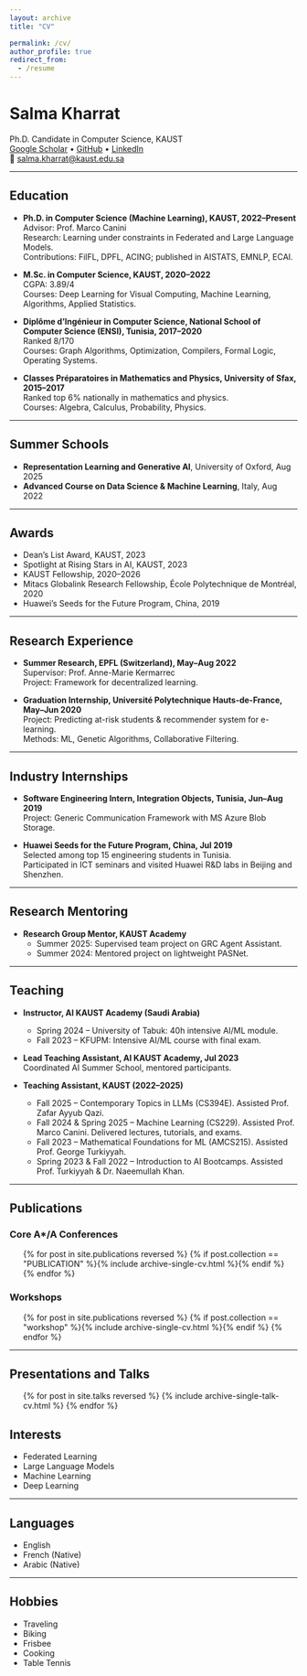 ```yaml
---
layout: archive
title: "CV"

permalink: /cv/
author_profile: true
redirect_from:
  - /resume
---
```



# Salma Kharrat
Ph.D. Candidate in Computer Science, KAUST  
[Google Scholar](https://scholar.google.com/citations?user=iz2XtqsAAAAJ&hl) • [GitHub](https://github.com/salmakh1) • [LinkedIn](https://www.linkedin.com/in/salma-kharrat-758231151/)  
📧 salma.kharrat@kaust.edu.sa  

---

## Education

* **Ph.D. in Computer Science (Machine Learning), KAUST, 2022–Present**  
  Advisor: Prof. Marco Canini  
  Research: Learning under constraints in Federated and Large Language Models.  
  Contributions: FilFL, DPFL, ACING; published in AISTATS, EMNLP, ECAI.  

* **M.Sc. in Computer Science, KAUST, 2020–2022**  
  CGPA: 3.89/4  
  Courses: Deep Learning for Visual Computing, Machine Learning, Algorithms, Applied Statistics.

* **Diplôme d’Ingénieur in Computer Science, National School of Computer Science (ENSI), Tunisia, 2017–2020**  
  Ranked 8/170  
  Courses: Graph Algorithms, Optimization, Compilers, Formal Logic, Operating Systems.

* **Classes Préparatoires in Mathematics and Physics, University of Sfax, 2015–2017**  
  Ranked top 6% nationally in mathematics and physics.  
  Courses: Algebra, Calculus, Probability, Physics.

---

## Summer Schools

* **Representation Learning and Generative AI**, University of Oxford, Aug 2025  
* **Advanced Course on Data Science & Machine Learning**, Italy, Aug 2022  

---

## Awards

* Dean’s List Award, KAUST, 2023  
* Spotlight at Rising Stars in AI, KAUST, 2023  
* KAUST Fellowship, 2020–2026  
* Mitacs Globalink Research Fellowship, École Polytechnique de Montréal, 2020  
* Huawei’s Seeds for the Future Program, China, 2019  

---

## Research Experience

* **Summer Research, EPFL (Switzerland), May–Aug 2022**  
  Supervisor: Prof. Anne-Marie Kermarrec  
  Project: Framework for decentralized learning.  

* **Graduation Internship, Université Polytechnique Hauts-de-France, May–Jun 2020**  
  Project: Predicting at-risk students & recommender system for e-learning.  
  Methods: ML, Genetic Algorithms, Collaborative Filtering.  

---

## Industry Internships

* **Software Engineering Intern, Integration Objects, Tunisia, Jun–Aug 2019**  
  Project: Generic Communication Framework with MS Azure Blob Storage.  

* **Huawei Seeds for the Future Program, China, Jul 2019**  
  Selected among top 15 engineering students in Tunisia.  
  Participated in ICT seminars and visited Huawei R&D labs in Beijing and Shenzhen.  

---

## Research Mentoring

* **Research Group Mentor, KAUST Academy**  
  * Summer 2025: Supervised team project on GRC Agent Assistant.  
  * Summer 2024: Mentored project on lightweight PASNet.  

---

## Teaching

* **Instructor, AI KAUST Academy (Saudi Arabia)**  
  * Spring 2024 – University of Tabuk: 40h intensive AI/ML module.  
  * Fall 2023 – KFUPM: Intensive AI/ML course with final exam.  

* **Lead Teaching Assistant, AI KAUST Academy, Jul 2023**  
  Coordinated AI Summer School, mentored participants.  

* **Teaching Assistant, KAUST (2022–2025)**  
  * Fall 2025 – Contemporary Topics in LLMs (CS394E). Assisted Prof. Zafar Ayyub Qazi.  
  * Fall 2024 & Spring 2025 – Machine Learning (CS229). Assisted Prof. Marco Canini. Delivered lectures, tutorials, and exams.  
  * Fall 2023 – Mathematical Foundations for ML (AMCS215). Assisted Prof. George Turkiyyah.  
  * Spring 2023 & Fall 2022 – Introduction to AI Bootcamps. Assisted Prof. Turkiyyah & Dr. Naeemullah Khan.  

---

## Publications

### Core A*/A Conferences
<ul>{% for post in site.publications reversed %}
  {% if post.collection == "PUBLICATION" %}{% include archive-single-cv.html %}{% endif %}
{% endfor %}</ul>

### Workshops
<ul>{% for post in site.publications reversed %}
  {% if post.collection == "workshop" %}{% include archive-single-cv.html %}{% endif %}
{% endfor %}</ul>

---

## Presentations and Talks

<ul>{% for post in site.talks reversed %}
  {% include archive-single-talk-cv.html %}
{% endfor %}</ul>


## Interests

* Federated Learning  
* Large Language Models  
* Machine Learning  
* Deep Learning  

---

## Languages

* English  
* French (Native)  
* Arabic (Native)  

---

## Hobbies

* Traveling  
* Biking  
* Frisbee  
* Cooking  
* Table Tennis  
